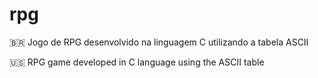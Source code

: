 # rpg

🇧🇷 Jogo de RPG desenvolvido na linguagem C utilizando a tabela ASCII

🇺🇸 RPG game developed in C language using the ASCII table
